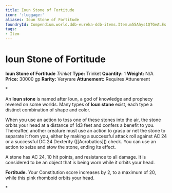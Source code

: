 ```yaml
---
title: Ioun Stone of Fortitude
icon: ':luggage:'
aliases: Ioun Stone of Fortitude
foundryId: Compendium.world.ddb-eureka-ddb-items.Item.m55Ahys1QTGeALEs
tags:
- Item
---
```


# Ioun Stone of Fortitude

**Ioun Stone of Fortitude**
_Trinket_
**Type:** Trinket
**Quantity:** 1
**Weight:** N/A
**Price:** 30000 gp
**Rarity:** Veryrare
**Attunement:** Requires Attunement

*<p>An **Ioun stone** is named after Ioun, a god of knowledge and prophecy revered on some worlds. Many types of **Ioun stone** exist, each type a distinct combination of shape and color. 

When you use an action to toss one of these stones into the air, the stone orbits your head at a distance of 1d3 feet and confers a benefit to you. Thereafter, another creature must use an action to grasp or net the stone to separate it from you, either by making a successful attack roll against AC 24 or a successful DC 24 Dexterity ([[Acrobatics]]) check. You can use an action to seize and stow the stone, ending its effect.

A stone has AC 24, 10 hit points, and resistance to all damage. It is considered to be an object that is being worn while it orbits your head.

**Fortitude.** Your Constitution score increases by 2, to a maximum of 20, while this pink rhomboid orbits your head.</p>*